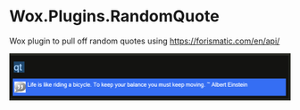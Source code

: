 # Wox.Plugins.RandomQuote
Wox plugin to pull off random quotes using https://forismatic.com/en/api/

![screenshot](screen.png?raw=true "Screenshot")